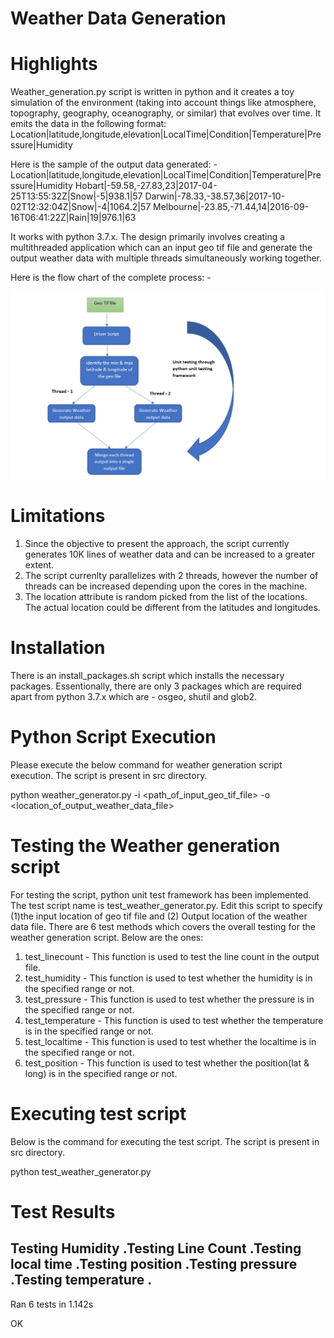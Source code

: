 # Weather Data Generation
# Highlights
Weather_generation.py script is written in python and it creates a toy simulation of the environment (taking into account things like atmosphere, topography, geography,
oceanography, or similar) that evolves over time. It emits the data in the following format:
Location|latitude,longitude,elevation|LocalTime|Condition|Temperature|Pressure|Humidity

Here is the sample of the output data generated: -
Location|latitude,longitude,elevation|LocalTime|Condition|Temperature|Pressure|Humidity
Hobart|-59.58,-27.83,23|2017-04-25T13:55:32Z|Snow|-5|938.1|57
Darwin|-78.33,-38.57,36|2017-10-02T12:32:04Z|Snow|-4|1064.2|57
Melbourne|-23.85,-71.44,14|2016-09-16T06:41:22Z|Rain|19|976.1|63

It works with python 3.7.x. The design primarily involves creating a multithreaded application which can an input geo tif file and generate the output weather data with multiple threads simultaneously working together.

Here is the flow chart of the complete process: -

![alt text](https://github.com/gchandn3413/weather_data/blob/master/img_1.png)

# Limitations
1. Since the objective to present the approach, the script currently generates 10K lines of weather data and can be increased to a greater extent. 
2. The script currenlty parallelizes with 2 threads, however the number of threads can be increased depending upon the cores in the machine.
3. The location attribute is random picked from the list of the locations. The actual location could be different from the latitudes and longitudes. 

# Installation
There is an install_packages.sh script which installs the necessary packages. Essentionally, there are only 3 packages which are required apart from python 3.7.x which are - osgeo, shutil and glob2.

# Python Script Execution
Please execute the below command for weather generation script execution. The script is present in src directory.

python weather_generator.py -i <path_of_input_geo_tif_file> -o <location_of_output_weather_data_file>

# Testing the Weather generation script
For testing the script, python unit test framework has been implemented. The test script name is test_weather_generator.py. Edit this script to specify (1)the input location of geo tif file and (2) Output location of the weather data file.
There are 6 test methods which covers the overall testing for the weather generation script. Below are the ones:

1. test_linecount - This function is used to test the line count in the output file.
2. test_humidity - This function is used to test whether the humidity is in the specified range or not.
3. test_pressure - This function is used to test whether the pressure is in the specified range or not.
4. test_temperature - This function is used to test whether the temperature is in the specified range or not.
5. test_localtime - This function is used to test whether the localtime is in the specified range or not.
6. test_position - This function is used to test whether the position(lat & long) is in the specified range or not.

# Executing test script
Below is the command for executing the test script. The script is present in src directory.

python test_weather_generator.py

# Test Results

****Testing Humidity****
.****Testing Line Count****
.****Testing local time****
.****Testing position****
.****Testing pressure****
.****Testing temperature****
.
----------------------------------------------------------------------
Ran 6 tests in 1.142s

OK
